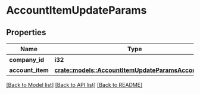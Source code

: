 # AccountItemUpdateParams

## Properties

Name | Type | Description | Notes
------------ | ------------- | ------------- | -------------
**company_id** | **i32** | 事業所ID | 
**account_item** | [**crate::models::AccountItemUpdateParamsAccountItem**](accountItemUpdateParams_account_item.md) |  | 

[[Back to Model list]](../README.md#documentation-for-models) [[Back to API list]](../README.md#documentation-for-api-endpoints) [[Back to README]](../README.md)


